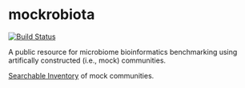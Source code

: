 # mockrobiota

[![Build Status](https://travis-ci.org/caporaso-lab/mockrobiota.svg?branch=master)](https://travis-ci.org/caporaso-lab/mockrobiota)

A public resource for microbiome bioinformatics benchmarking using artifically constructed (i.e., mock) communities.

[Searchable Inventory](./inventory.tsv) of mock communities.
